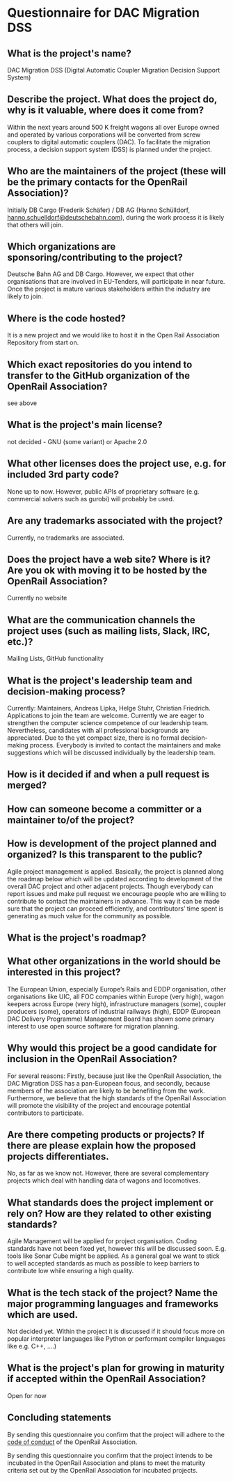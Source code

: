 # Questionnaire for DAC Migration DSS



##  What is the project's name?
DAC Migration DSS
(Digital Automatic Coupler Migration Decision Support System)



## Describe the project. What does the project do, why is it valuable, where does it come from?
Within the next years around 500 K freight wagons all over Europe owned and operated by various corporations will be converted from screw couplers to digital automatic couplers (DAC). To facilitate the migration process, a decision support system (DSS) is planned under the project.


## Who are the maintainers of the project (these will be the primary contacts for the OpenRail Association)?
Initially DB Cargo (Frederik Schäfer) / DB AG  (Hanno Schülldorf, hanno.schuelldorf@deutschebahn.com), during the work process it is likely that others will join. 


## Which organizations are sponsoring/contributing to the project?
Deutsche Bahn AG and DB Cargo. However, we expect that other organisations that are involved in EU-Tenders, will participate in near future. Once the project is mature various stakeholders within the industry are likely to join.


## Where is the code hosted?
It is a new project and we would like to host it in the Open Rail Association Repository from start on.


## Which exact repositories do you intend to transfer to the GitHub organization of the OpenRail Association?
see above


## What is the project's main license?
not decided - GNU (some variant) or Apache 2.0


## What other licenses does the project use, e.g. for included 3rd party code?
None up to now. However, public APIs of proprietary software (e.g. commercial solvers such as gurobi) will probably be used.


## Are any trademarks associated with the project?
Currently, no trademarks are associated.


## Does the project have a web site? Where is it? Are you ok with moving it to be hosted by the OpenRail Association?
Currently no website


## What are the communication channels the project uses (such as mailing lists, Slack, IRC, etc.)?
Mailing Lists, GitHub functionality 


## What is the project's leadership team and decision-making process?
Currently: Maintainers, Andreas Lipka, Helge Stuhr, Christian Friedrich. 
Applications to join the team are welcome. Currently we are eager to strengthen the computer science competence of our leadership team. Nevertheless, candidates with all professional backgrounds are appreciated. 
Due to the yet compact size, there is no formal decision-making process. Everybody is invited to contact the maintainers and make suggestions which will be discussed individually by the leadership team. 



## How is it decided if and when a pull request is merged?



## How can someone become a committer or a maintainer to/of the project?



## How is development of the project planned and organized? Is this transparent to the public?
Agile project management is applied. Basically, the project is planned along the roadmap below which will be updated according to development of the overall DAC project and other adjacent projects. Though everybody can report issues and make pull request we encourage people who are willing to contribute to contact the maintainers in advance. This way it can be made sure that the project can proceed efficiently, and contributors’ time spent is generating as much value for the community as possible. 


## What is the project's roadmap?



## What other organizations in the world should be interested in this project?
The European Union, especially Europe’s Rails and EDDP organisation, other organisations like UIC, all FOC companies within Europe (very high), wagon keepers across Europe (very high), infrastructure managers (some), coupler producers (some), operators of industrial railways (high), 
EDDP (European DAC Delivery Programme) Management Board has shown some primary interest to use open source software for migration planning.



## Why would this project be a good candidate for inclusion in the OpenRail Association?
For several reasons: Firstly, because just like the OpenRail Association, the DAC Migration DSS has a pan-European focus, and secondly, because members of the association are likely to be benefiting from the work. Furthermore, we believe that the high standards of the OpenRail Association will promote the visibility of the project and encourage potential contributors to participate.


## Are there competing products or projects? If there are please explain how the proposed projects differentiates.
No, as far as we know not.  However, there are several complementary projects which deal with handling data of wagons and locomotives. 


## What standards does the project implement or rely on? How are they related to other existing standards?
Agile Management will be applied for project organisation. Coding standards have not been fixed yet, however this will be discussed soon. E.g. tools like Sonar Cube might be applied. As a general goal we want to stick to well accepted standards as much as possible to keep barriers to contribute low while ensuring a high quality.


## What is the tech stack of the project? Name the major programming languages and frameworks which are used.
Not decided yet. Within the project it is discussed if it should focus more on popular interpreter languages like Python or performant compiler languages like e.g. C++, ….)


## What is the project's plan for growing in maturity if accepted within the OpenRail Association?
Open for now


## Concluding statements

By sending this questionnaire you confirm that the project will adhere to the [code of conduct](CODE_OF_CONDUCT.md) of the OpenRail Association.

By sending this questionnaire you confirm that the project intends to be incubated in the OpenRail Association and plans to meet the maturity criteria set out by the OpenRail Association for incubated projects.

